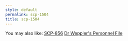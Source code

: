 ```yaml
---
style: default
permalink: scp-1504
title: scp-1504
---
```

You may also like:
[SCP-856](http://scp-wiki.net/scp-856)
[Dr Weppler's Personnel File](http://scp-wiki.net/scp-2839)